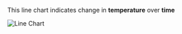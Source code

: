 This line chart indicates change in **temperature** over **time**

![Line Chart](https://github.com/nkp1111/html-svg-d3-basics/blob/main/5.line-chart/Screenshot%202022-09-05%20171314.png?raw=true)
